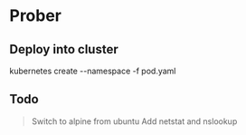 # Prober

## Deploy into cluster

kubernetes create --namespace _<namespace>_ -f pod.yaml

## Todo

> Switch to alpine from ubuntu
> Add netstat and nslookup